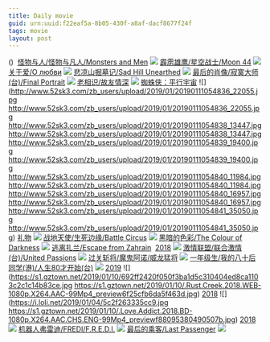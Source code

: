 ```yaml
---
title: Daily movie
guid: urn:uuid:f22eaf5a-8b05-430f-a8af-dacf8677f24f
tags: movie
layout: post
---
```


()
![]()
[怪物与人/怪物与凡人/Monsters and Men](magnet:?xt=urn:btih:9b3550ec2a643827ea69aa2963c3370801f0b1e6)
![](http://img.google.com.btba.xiaoeryi.com/upload/2019/01/10/625114H201777O.big.jpg)
[霹雳雄鹰/星空战士/Moon 44](magnet:?xt=urn:btih:a61241e9ad3b4bca49958d319e93d4ae5804a6db)
![](http://img.google.com.btba.xiaoeryi.com/upload/2016/07/02/169840F8724D11.big.jpg)
[关于爱/О любви](magnet:?xt=urn:btih:18a57e0e1eeaf5cd663a1fd64b425da5c4e6eae2)
![](http://img.google.com.btba.xiaoeryi.com/upload/2019/01/10/55R24o11616275.big.jpg)
[悲凉山掘墓记/Sad Hill Unearthed](magnet:?xt=urn:btih:08d75d0e0f825aa07b4ba00588788e59db5bd594)
![](http://img.google.com.btba.xiaoeryi.com/upload/2019/01/10/56612147w5707l.big.jpg)
[最后的肖像/寂寞大师(台)/Final Portrait](magnet:?xt=urn:btih:5d9bf8a660d2ab1c5a02ba91d34fe1982765c656)
![](http://img.google.com.btba.xiaoeryi.com/upload/2019/01/10/1614s7F9239559.big.jpg)
[老相识/故友情深](magnet:?xt=urn:btih:b39f21f108bc72f4e9e6e078d7c99fe6247e8286)
![](http://img.google.com.btba.xiaoeryi.com/upload/2014/10/31/JLo8oO8Jvlvv.big.jpg)
[蜘蛛侠：平行宇宙](magnet:?dn=[91xinpian.com]蜘蛛侠：平行宇宙HDCAM1080P清晰英语无字.mp4.torrent)
![](http://www.52sk3.com/zb_users/upload/2019/01/20190111054836_22055.jpg
http://www.52sk3.com/zb_users/upload/2019/01/20190111054836_22055.jpg
http://www.52sk3.com/zb_users/upload/2019/01/20190111054838_13447.jpg
http://www.52sk3.com/zb_users/upload/2019/01/20190111054838_13447.jpg
http://www.52sk3.com/zb_users/upload/2019/01/20190111054839_19400.jpg
http://www.52sk3.com/zb_users/upload/2019/01/20190111054839_19400.jpg
http://www.52sk3.com/zb_users/upload/2019/01/20190111054840_11984.jpg
http://www.52sk3.com/zb_users/upload/2019/01/20190111054840_11984.jpg
http://www.52sk3.com/zb_users/upload/2019/01/20190111054840_16957.jpg
http://www.52sk3.com/zb_users/upload/2019/01/20190111054840_16957.jpg
http://www.52sk3.com/zb_users/upload/2019/01/20190111054841_35050.jpg
http://www.52sk3.com/zb_users/upload/2019/01/20190111054841_35050.jpg)
[礼物](magnet:?xt=urn:btih:e848e10f60e8a326653d2ef37b0dcd72802d2d31)
![](http://img.google.com.btba.xiaoeryi.com/upload/2014/10/31/VVcQSUtiUQiU.big.jpg)
[战地天使/生死边缘/Battle Circus](magnet:?xt=urn:btih:c3ab9f0aba44e27fd4d9b73fb3c5b94ab39a165d)
![](http://img.google.com.btba.xiaoeryi.com/upload/2019/01/10/112Z2354O17263.big.jpg)
[黑暗的色彩/The Colour of Darkness](magnet:?xt=urn:btih:d56c6b7082a95961cebe6e7a252ebfb52bfa4623)
![](http://img.google.com.btba.xiaoeryi.com/upload/2019/01/10/42654210471!8H.big.jpg)
[逃离扎兰/Escape from Zahrain](magnet:?xt=urn:btih:e254da96290c84d789308316a7aefebbc53c90cc)
![]()
[2018](magnet:?xt=urn:btih:A0BD40F7BC99B53F5959A16B2A9DF14CB47198D0)
![](https://s1.gztown.net/2019/01/10/.Godzilla.The.Planet.Eater.2018.WEB-1080p.X264.AAC-99Mp4_preview8ea114519b241a76.jpg)
[激情联盟/联合激情(台)/United Passions](magnet:?xt=urn:btih:fbc86a10744b1e836a8f6aee90227acd76c6e9fa)
![](http://img.google.com.btba.xiaoeryi.com/upload/2019/01/10/4B61021547781W.big.jpg)
[过关斩将/魔鬼阿诺/威龙猛将](magnet:?xt=urn:btih:469ddced03b9c3e51e6385e94fae4aaf0cb7e75e)
![](http://img.google.com.btba.xiaoeryi.com/upload/2014/10/31/Cyf66fFy5f65.big.jpg)
[一年级生/我的八十后同学(港)/人生80才开始(台)](magnet:?xt=urn:btih:ec8c7546cbbd95840dfa5cfa187980f445456513)
![](http://img.google.com.btba.xiaoeryi.com/upload/2014/11/01/EYavsvso5E5R.big.jpg)
[2019](magnet:?xt=urn:btih:4D1C473C4351DDC754982911A24D99986A5E0E52)
![](https://s1.gztown.net/2019/01/10/692ff2420f050f3ba1d5c310404ed8ca1103c2c1c14b83ce.jpg
https://s1.gztown.net/2019/01/10/.Rust.Creek.2018.WEB-1080p.X264.AAC-99Mp4_preview6f25cfb6da5f463d.jpg)
[2018](magnet:?xt=urn:btih:8C21D92AF79F9DBBD3230655258E5E6937616623)
![](https://i.loli.net/2019/01/04/5c2f263335cc9.jpg
https://s1.gztown.net/2019/01/10/.Love.Addict.2018.BD-1080p.X264.AAC.CHS.ENG-99Mp4_previewf88095380490507b.jpg)
[2018](magnet:?xt=urn:btih:A42F4108746D8639B095E13D2CD5FEFCB8508DEB)
![](https://s1.gztown.net/2019/01/10/.The.Old.Man.and.the.Gun.2018.BD-1080p.X264.AAC.CHS.ENG-99Mp4_previewe2066db4aa8e637e.jpg)
[机器人弗雷迪/FREDI/F.R.E.D.I.](magnet:?xt=urn:btih:aa8008087d7310187fe15a3df314bad97ae07e1f)
![](http://img.google.com.btba.xiaoeryi.com/upload/2019/01/10/e4b17580118687.big.jpg)
[最后的乘客/Last Passenger](magnet:?xt=urn:btih:75bc11810abf36d3cf5890a788bb7d93deca359d)
![](http://img.google.com.btba.xiaoeryi.com/upload/2019/01/10/57U10f54713167.big.jpg)

